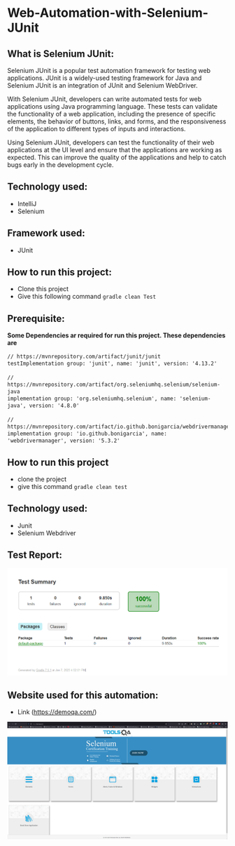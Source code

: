 # Web-Automation-with-Selenium-JUnit

## What is Selenium JUnit:

Selenium JUnit is a popular test automation framework for testing web applications. JUnit is a widely-used testing framework for Java and Selenium JUnit is an integration of JUnit and Selenium WebDriver.

With Selenium JUnit, developers can write automated tests for web applications using Java programming language. These tests can validate the functionality of a web application, including the presence of specific elements, the behavior of buttons, links, and forms, and the responsiveness of the application to different types of inputs and interactions.

Using Selenium JUnit, developers can test the functionality of their web applications at the UI level and ensure that the applications are working as expected. This can improve the quality of the applications and help to catch bugs early in the development cycle.

## Technology used:
- IntelliJ 
- Selenium 
## Framework used:
- JUnit
## How to run this project:
- Clone this project
- Give this following command ``` gradle clean Test ```

## Prerequisite:
**Some Dependencies ar required for run this project. These dependencies are**

    // https://mvnrepository.com/artifact/junit/junit
    testImplementation group: 'junit', name: 'junit', version: '4.13.2'
    
    // https://mvnrepository.com/artifact/org.seleniumhq.selenium/selenium-java
    implementation group: 'org.seleniumhq.selenium', name: 'selenium-java', version: '4.8.0'
    
    // https://mvnrepository.com/artifact/io.github.bonigarcia/webdrivermanager
    implementation group: 'io.github.bonigarcia', name: 'webdrivermanager', version: '5.3.2'

## How to run this project
- clone the project
- give this command ``` gradle clean test ```

## Technology used:
- Junit
- Selenium Webdriver

## Test Report:

![180](https://github.com/zafir100100/Web-Automation-with-Selenium-JUnit/blob/master/assets/junit-report.png)

## Website used for this automation:
  - Link (https://demoqa.com/)

![181](https://github.com/zafir100100/Web-Automation-with-Selenium-JUnit/blob/master/assets/demoqa.png)

